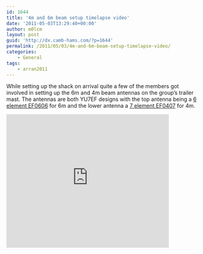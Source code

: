 ```yaml
---
id: 1644
title: '4m and 6m beam setup timelapse video'
date: '2011-05-03T13:29:40+00:00'
author: m0lcm
layout: post
guid: 'http://dx.camb-hams.com/?p=1644'
permalink: /2011/05/03/4m-and-6m-beam-setup-timelapse-video/
categories:
    - General
tags:
    - arran2011
---
```


While setting up the shack on arrival quite a few of the members got involved in setting up the 6m and 4m beam antennas on the group’s trailer mast. The antennas are both YU7EF designs with the top antenna being a [6 element EF0606](http://www.yu7ef.com/ef0606.htm) for 6m and the lower antenna a [7 element EF0407](http://www.yu7ef.com/ef0407.htm) for 4m.   
<iframe allowfullscreen="allowfullscreen" frameborder="0" height="349" loading="lazy" src="http://www.youtube.com/embed/NSeoHPsZ7Ak" width="425"></iframe>